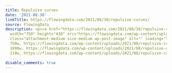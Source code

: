 ```yaml
---
title: Repulsive curves
date: '2021-08-30'
linkTitle: https://flowingdata.com/2021/08/30/repulsive-curves/
source: FlowingData
description: <p><a href="https://flowingdata.com/2021/08/30/repulsive-curves/"><img
  width="750" height="438" src="https://flowingdata.com/wp-content/uploads/2021/08/repulsive-curves-750x438.jpg"
  class="attachment-medium size-medium wp-post-image" alt="" loading="lazy" srcset="https://flowingdata.com/wp-content/uploads/2021/08/repulsive-curves-750x438.jpg
  750w, https://flowingdata.com/wp-content/uploads/2021/08/repulsive-curves-1090x636.jpg
  1090w, https://flowingdata.com/wp-content/uploads/2021/08/repulsive-curves-210x123.jpg
  210w, https://flowingdata.com/wp-content/uploads/2021/08/repulsive-curves-768x448.
  ...
disable_comments: true
---
```

<p><a href="https://flowingdata.com/2021/08/30/repulsive-curves/"><img width="750" height="438" src="https://flowingdata.com/wp-content/uploads/2021/08/repulsive-curves-750x438.jpg" class="attachment-medium size-medium wp-post-image" alt="" loading="lazy" srcset="https://flowingdata.com/wp-content/uploads/2021/08/repulsive-curves-750x438.jpg 750w, https://flowingdata.com/wp-content/uploads/2021/08/repulsive-curves-1090x636.jpg 1090w, https://flowingdata.com/wp-content/uploads/2021/08/repulsive-curves-210x123.jpg 210w, https://flowingdata.com/wp-content/uploads/2021/08/repulsive-curves-768x448. ...